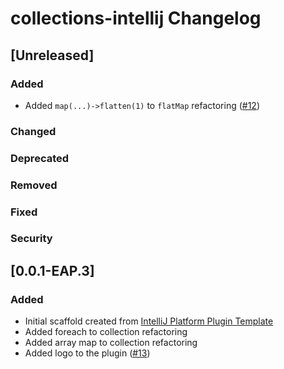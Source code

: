 <!-- Keep a Changelog guide -> https://keepachangelog.com -->

# collections-intellij Changelog

## [Unreleased]
### Added
- Added `map(...)->flatten(1)` to `flatMap` refactoring ([#12](https://github.com/olivernybroe/collector-intellij/pull/12))

### Changed

### Deprecated

### Removed

### Fixed

### Security

## [0.0.1-EAP.3]
### Added
- Initial scaffold created from [IntelliJ Platform Plugin Template](https://github.com/JetBrains/intellij-platform-plugin-template)
- Added foreach to collection refactoring
- Added array map to collection refactoring
- Added logo to the plugin ([#13](https://github.com/olivernybroe/collector-intellij/pull/13))
